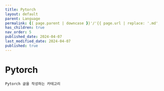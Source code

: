 ```yaml
---
title: Pytorch
layout: default
parent: Language
permalink: {{ page.parent | downcase }}'/'{{ page.url | replace: '.md', '' | downcase }}
has_children: true
nav_order: 5
published_date: 2024-04-07
last_modified_date: 2024-04-07
published: true
---
```


# Pytorch

`Pytorch 글을 작성하는 카테고리`
